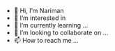 - 👋 Hi, I’m Nariman 
- 👀 I’m interested in 
- 🌱 I’m currently learning ...
- 💞️ I’m looking to collaborate on ...
- 📫 How to reach me ...

<!---
neiwelt/neiwelt is a ✨ special ✨ repository because its `README.md` (this file) appears on your GitHub profile.
You can click the Preview link to take a look at your changes.
--->
